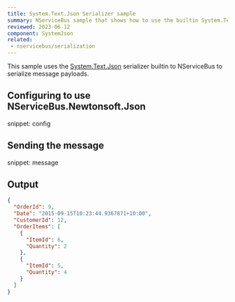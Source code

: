 ```yaml
---
title: System.Text.Json Serializer sample
summary: NServiceBus sample that shows how to use the builtin System.Text.Json serializer in an endpoint
reviewed: 2023-06-12
component: SystemJson
related:
 - nservicebus/serialization
---
```



This sample uses the [System.Text.Json](https://learn.microsoft.com/en-us/dotnet/standard/serialization/system-text-json) serializer builtin to NServiceBus to serialize message payloads.

## Configuring to use NServiceBus.Newtonsoft.Json

snippet: config

## Sending the message

snippet: message

## Output

```json
{
  "OrderId": 9,
  "Date": "2015-09-15T10:23:44.9367871+10:00",
  "CustomerId": 12,
  "OrderItems": [
    {
      "ItemId": 6,
      "Quantity": 2
    },
    {
      "ItemId": 5,
      "Quantity": 4
    }
  ]
}
```
